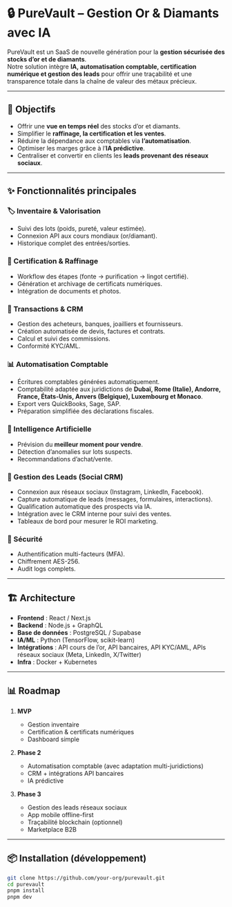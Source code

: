 # 🔒 PureVault – Gestion Or & Diamants avec IA

PureVault est un SaaS de nouvelle génération pour la **gestion sécurisée des stocks d’or et de diamants**.  
Notre solution intègre **IA, automatisation comptable, certification numérique et gestion des leads** pour offrir une traçabilité et une transparence totale dans la chaîne de valeur des métaux précieux.  

---

## 🚀 Objectifs
- Offrir une **vue en temps réel** des stocks d’or et diamants.  
- Simplifier le **raffinage, la certification et les ventes**.  
- Réduire la dépendance aux comptables via **l’automatisation**.  
- Optimiser les marges grâce à l’**IA prédictive**.  
- Centraliser et convertir en clients les **leads provenant des réseaux sociaux**.  

---

## ✨ Fonctionnalités principales

### 🏷️ Inventaire & Valorisation
- Suivi des lots (poids, pureté, valeur estimée).  
- Connexion API aux cours mondiaux (or/diamant).  
- Historique complet des entrées/sorties.  

### 📜 Certification & Raffinage
- Workflow des étapes (fonte → purification → lingot certifié).  
- Génération et archivage de certificats numériques.  
- Intégration de documents et photos.  

### 🤝 Transactions & CRM
- Gestion des acheteurs, banques, joailliers et fournisseurs.  
- Création automatisée de devis, factures et contrats.  
- Calcul et suivi des commissions.  
- Conformité KYC/AML.  

### 📊 Automatisation Comptable
- Écritures comptables générées automatiquement.
- Comptabilité adaptée aux juridictions de **Dubaï, Rome (Italie), Andorre, France, États-Unis, Anvers (Belgique), Luxembourg et Monaco**.  
- Export vers QuickBooks, Sage, SAP.  
- Préparation simplifiée des déclarations fiscales.  

### 🧠 Intelligence Artificielle
- Prévision du **meilleur moment pour vendre**.  
- Détection d’anomalies sur lots suspects.  
- Recommandations d’achat/vente.  

### 📢 Gestion des Leads (Social CRM)
- Connexion aux réseaux sociaux (Instagram, LinkedIn, Facebook).  
- Capture automatique de leads (messages, formulaires, interactions).  
- Qualification automatique des prospects via IA.  
- Intégration avec le CRM interne pour suivi des ventes.  
- Tableaux de bord pour mesurer le ROI marketing.  

### 🔐 Sécurité
- Authentification multi-facteurs (MFA).  
- Chiffrement AES-256.  
- Audit logs complets.  

---

## 🏗️ Architecture
- **Frontend** : React / Next.js  
- **Backend** : Node.js + GraphQL  
- **Base de données** : PostgreSQL / Supabase  
- **IA/ML** : Python (TensorFlow, scikit-learn)  
- **Intégrations** : API cours de l’or, API bancaires, API KYC/AML, APIs réseaux sociaux (Meta, LinkedIn, X/Twitter)  
- **Infra** : Docker + Kubernetes  

---

## 📊 Roadmap

1. **MVP**  
   - Gestion inventaire  
   - Certification & certificats numériques  
   - Dashboard simple  

2. **Phase 2**  
   - Automatisation comptable (avec adaptation multi-juridictions)
   - CRM + intégrations API bancaires  
   - IA prédictive  

3. **Phase 3**  
   - Gestion des leads réseaux sociaux  
   - App mobile offline-first  
   - Traçabilité blockchain (optionnel)  
   - Marketplace B2B  

---

## 📦 Installation (développement)
```bash
git clone https://github.com/your-org/purevault.git
cd purevault
pnpm install
pnpm dev
